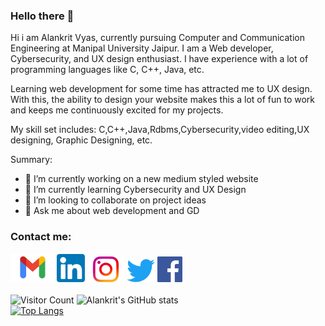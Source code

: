 ### Hello there 👋

Hi i am Alankrit Vyas, currently pursuing Computer and Communication Engineering at Manipal University Jaipur. I am a Web developer, Cybersecurity, and UX design enthusiast. I have experience with a lot of programming languages like C, C++, Java, etc.

Learning web development for some time has attracted me to UX design. With this, the ability to design your website makes this a lot of fun to work and keeps me continuously excited for my projects.

My skill set includes: C,C++,Java,Rdbms,Cybersecurity,video editing,UX designing, Graphic Designing, etc.
<!--
**alankritvyas21/alankritvyas21** is a ✨ _special_ ✨ repository because its `README.md` (this file) appears on your GitHub profile.
-->
Summary:

- 🔭 I’m currently working on a new medium styled website
- 🌱 I’m currently learning Cybersecurity and UX Design
- 👯 I’m looking to collaborate on project ideas
- 💬 Ask me about web development and GD

### Contact me:
<a href="mailto:av3h.vyas@gmail.com"><img src="Gmail-logo 1.png" ></a>
<a href="https://www.linkedin.com/in/alankrit-vyas-667063190/"><img src="174857 1.png" ></a>
<a href="https://www.instagram.com/i_alanvyas/"><img src="unnamed 1 1.png" ></a>
<a href="https://twitter.com/AlankritVyas"><img src="twit 1.png" ></a>
<a href="https://www.facebook.com/profile.php?id=100007428494855"><img src="d2e5359f8402cb8d3d7b22c463f9013b 1.png" ></a>
<br>
<br>
![Visitor Count](https://profile-counter.glitch.me/alankritvyas21/count.svg)
![Alankrit's GitHub stats](https://github-readme-stats.vercel.app/api?username=alankritvyas21&show_icons=true&theme=dark)
<br>
[![Top Langs](https://github-readme-stats.vercel.app/api/top-langs/?username=alankritvyas21&layout=compact&show_icons=true&theme=dark)](https://github.com/alankritvyas21/github-readme-stats)




